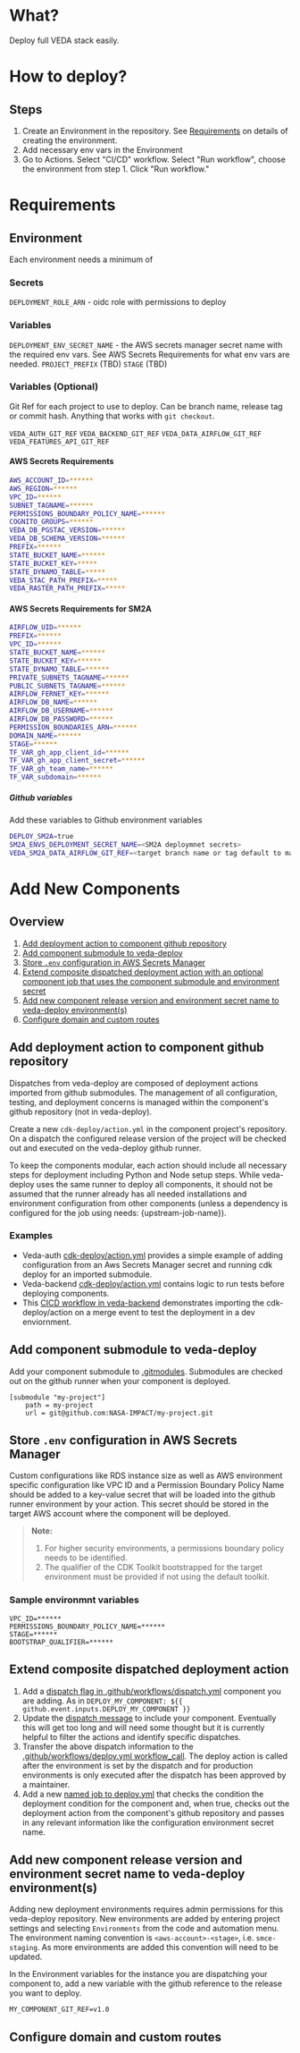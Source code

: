 # What?
Deploy full VEDA stack easily.

# How to deploy?
## Steps
1. Create an Environment in the repository. See [Requirements](#requirements) on details of creating the environment.
2. Add necessary env vars in the Environment
3. Go to Actions. Select "CI/CD" workflow. Select "Run workflow", choose the environment from step 1. Click "Run workflow."

# Requirements
## Environment
Each environment needs a minimum of

### Secrets
`DEPLOYMENT_ROLE_ARN` - oidc role with permissions to deploy

### Variables
`DEPLOYMENT_ENV_SECRET_NAME` - the AWS secrets manager secret name with the required env vars. See AWS Secrets Requirements for what env vars are needed.
`PROJECT_PREFIX` (TBD)
`STAGE` (TBD)

### Variables (Optional)
Git Ref for each project to use to deploy. Can be branch name, release tag or commit hash. Anything that works with `git checkout`.

`VEDA_AUTH_GIT_REF`
`VEDA_BACKEND_GIT_REF`
`VEDA_DATA_AIRFLOW_GIT_REF`
`VEDA_FEATURES_API_GIT_REF`

#### AWS Secrets Requirements
```bash
AWS_ACCOUNT_ID=******
AWS_REGION=******
VPC_ID=******
SUBNET_TAGNAME=******
PERMISSIONS_BOUNDARY_POLICY_NAME=******
COGNITO_GROUPS=******
VEDA_DB_PGSTAC_VERSION=******
VEDA_DB_SCHEMA_VERSION=******
PREFIX=******
STATE_BUCKET_NAME=******
STATE_BUCKET_KEY=*****
STATE_DYNAMO_TABLE=*****
VEDA_STAC_PATH_PREFIX=*****
VEDA_RASTER_PATH_PREFIX=*****
```


#### AWS Secrets Requirements for SM2A
```bash
AIRFLOW_UID=******
PREFIX=******
VPC_ID=******
STATE_BUCKET_NAME=******
STATE_BUCKET_KEY=******
STATE_DYNAMO_TABLE=******
PRIVATE_SUBNETS_TAGNAME=******
PUBLIC_SUBNETS_TAGNAME=******
AIRFLOW_FERNET_KEY=******
AIRFLOW_DB_NAME=******
AIRFLOW_DB_USERNAME=******
AIRFLOW_DB_PASSWORD=******
PERMISSION_BOUNDARIES_ARN=******
DOMAIN_NAME=******
STAGE=******
TF_VAR_gh_app_client_id=******
TF_VAR_gh_app_client_secret=******
TF_VAR_gh_team_name=******
TF_VAR_subdomain=******
```
##### Github variables
Add these variables to Github environment variables 
```bash
DEPLOY_SM2A=true
SM2A_ENVS_DEPLOYMENT_SECRET_NAME=<SM2A deploymnet secrets>
VEDA_SM2A_DATA_AIRFLOW_GIT_REF=<target branch name or tag default to main>
```

# Add New Components
## Overview
1. [Add deployment action to component github repository](#add-deployment-action-to-component-github-repository)
2. [Add component submodule to veda-deploy](#add-component-submodule-to-veda-deploy)
3. [Store `.env` configuration in AWS Secrets Manager](#store-env-configuration-in-aws-secrets-manager)
4. [Extend composite dispatched deployment action with an optional component job that uses the component submodule and environment secret](#extend-composite-dispatched-deployment-action)
5. [Add new component release version and environment secret name to veda-deploy environment(s)](#add-new-component-release-version-and-environment-secret-name-to-veda-deploy-environments)
6. [Configure domain and custom routes](#configure-domain-and-custom-routes)

## Add deployment action to component github repository
Dispatches from veda-deploy are composed of deployment actions imported from github submodules. The management of all configuration, testing, and deployment concerns is managed within the component's github repository (not in veda-deploy).

Create a new `cdk-deploy/action.yml` in the component project's repository. On a dispatch the configured release version of the project will be checked out and executed on the veda-deploy github runner. 

To keep the components modular, each action should include all necessary steps for deployment including Python and Node setup steps. While veda-deploy uses the same runner to deploy all components, it should not be assumed that the runner already has all needed installations and environment configuration from other components (unless a dependency is configured for the job using needs: {upstream-job-name}).

### Examples
- Veda-auth [cdk-deploy/action.yml](https://github.com/NASA-IMPACT/veda-auth/blob/main/.github/actions/cdk-deploy/action.yml) provides a simple example of adding configuration from an Aws Secrets Manager secret and running cdk deploy for an imported submodule.
- Veda-backend [cdk-deploy/action.yml](https://github.com/NASA-IMPACT/veda-backend/blob/develop/.github/actions/cdk-deploy/action.yml) contains logic to run tests before deploying components.
- This [CICD workflow in veda-backend](https://github.com/NASA-IMPACT/veda-backend/blob/develop/.github/workflows/cicd.yml) demonstrates importing the cdk-deploy/action on a merge event to test the deployment in a dev enviornment.

## Add component submodule to veda-deploy
Add your component submodule to [.gitmodules](https://github.com/NASA-IMPACT/veda-deploy/blob/dev/.gitmodules). Submodules are checked out on the github runner when your component is deployed.

```
[submodule "my-project"]
	path = my-project
	url = git@github.com:NASA-IMPACT/my-project.git
```

## Store `.env` configuration in AWS Secrets Manager
Custom configurations like RDS instance size as well as AWS environment specific configuration like VPC ID and a Permission Boundary Policy Name should be added to a key-value secret that will be loaded into the github runner environment by your action. This secret should be stored in the target AWS account where the component will be deployed.

> **Note:** 
> 1. For higher security environments, a permissions boundary policy needs to be identified. 
> 2. The qualifier of the CDK Toolkit bootstrapped for the target environment must be provided if not using the default toolkit.

### Sample environmnt variables
```
VPC_ID=******
PERMISSIONS_BOUNDARY_POLICY_NAME=******
STAGE=******
BOOTSTRAP_QUALIFIER=******
```

## Extend composite dispatched deployment action

1. Add a [dispatch flag in .github/workflows/dispatch.yml](https://github.com/NASA-IMPACT/veda-deploy/blob/dev/.github/workflows/dispatch.yml#L66) component you are adding. As in `DEPLOY_MY_COMPONENT: ${{ github.event.inputs.DEPLOY_MY_COMPONENT }}`
2. Update the [dispatch message](https://github.com/NASA-IMPACT/veda-deploy/blob/dev/.github/workflows/dispatch.yml#L46) to include your component. Eventually this will get too long and will need some thought but it is currently helpful to filter the actions and identify specific dispatches.
3. Transfer the above dispatch information to the [.github/workflows/deploy.yml workflow_call](https://github.com/NASA-IMPACT/veda-deploy/blob/dev/.github/workflows/deploy.yml#L10). The deploy action is called after the environment is set by the dispatch and for production environments is only executed after the dispatch has been approved by a maintainer.
4. Add a new [named job to deploy.yml](https://github.com/NASA-IMPACT/veda-deploy/blob/dev/.github/workflows/deploy.yml#L218) that checks the condition the deployment condition for the component and, when true, checks out the deployment action from the component's github repository and passes in any relevant information like the configuration environment secret name.

## Add new component release version and environment secret name to veda-deploy environment(s)
Adding new deployment environments requires admin permissions for this veda-deploy repository. New environments are added by entering project settings and selecting `Environments` from the code and automation menu. The environment naming convention is `<aws-account>-<stage>`, i.e. `smce-staging`. As more environments are added this convention will need to be updated.

In the Environment variables for the instance you are dispatching your component to, add a new variable with the github reference to the release you want to deploy. 

`MY_COMPONENT_GIT_REF=v1.0`

## Configure domain and custom routes